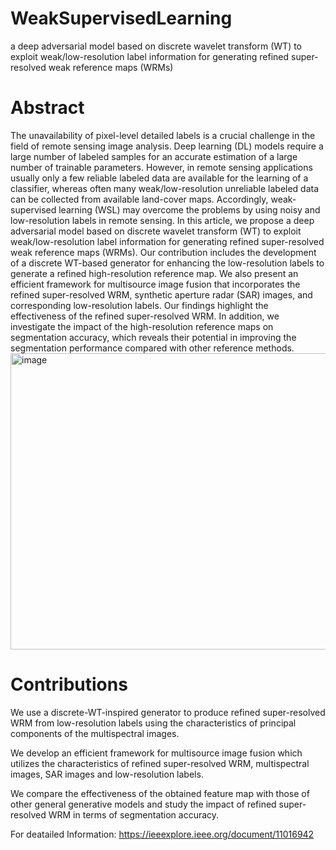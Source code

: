 # WeakSupervisedLearning
a deep adversarial model based on discrete wavelet transform (WT) to exploit weak/low-resolution label information for generating refined super-resolved weak reference maps (WRMs)

# Abstract
The unavailability of pixel-level detailed labels is a crucial challenge in the field of remote sensing image analysis. Deep learning (DL) models require a large number of labeled samples for an accurate estimation of a large number of trainable parameters. However, in remote sensing applications usually only a few reliable labeled data are available for the learning of a classifier, whereas often many weak/low-resolution unreliable labeled data can be collected from available land-cover maps. Accordingly, weak-supervised learning (WSL) may overcome the problems by using noisy and low-resolution labels in remote sensing. In this article, we propose a deep adversarial model based on discrete wavelet transform (WT) to exploit weak/low-resolution label information for generating refined super-resolved weak reference maps (WRMs). Our contribution includes the development of a discrete WT-based generator for enhancing the low-resolution labels to generate a refined high-resolution reference map. We also present an efficient framework for multisource image fusion that incorporates the refined super-resolved WRM, synthetic aperture radar (SAR) images, and corresponding low-resolution labels. Our findings highlight the effectiveness of the refined super-resolved WRM. In addition, we investigate the impact of the high-resolution reference maps on segmentation accuracy, which reveals their potential in improving the segmentation performance compared with other reference methods.
<img width="820" height="474" alt="image" src="https://github.com/user-attachments/assets/3b80f732-39e9-48a1-b41b-e6b656e9b192" />
# Contributions
We use a discrete-WT-inspired generator to produce refined super-resolved WRM from low-resolution labels using the characteristics of principal components of the multispectral images.

We develop an efficient framework for multisource image fusion which utilizes the characteristics of refined super-resolved WRM, multispectral images, SAR images and low-resolution labels.

We compare the effectiveness of the obtained feature map with those of other general generative models and study the impact of refined super-resolved WRM in terms of segmentation accuracy.

For deatailed Information: https://ieeexplore.ieee.org/document/11016942


